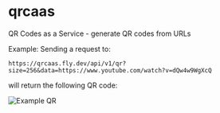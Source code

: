 # qrcaas

QR Codes as a Service - generate QR codes from URLs

Example:
Sending a request to:

```
https://qrcaas.fly.dev/api/v1/qr?size=256&data=https://www.youtube.com/watch?v=dQw4w9WgXcQ
```

will return the following QR code:

![Example QR](https://qrcaas.fly.dev/api/v1/qr?size=256&data=https://www.youtube.com/watch?v=dQw4w9WgXcQ)
